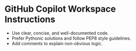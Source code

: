# GitHub Copilot Workspace Instructions

- Use clear, concise, and well-documented code.
- Prefer Pythonic solutions and follow PEP8 style guidelines.
- Add comments to explain non-obvious logic.
